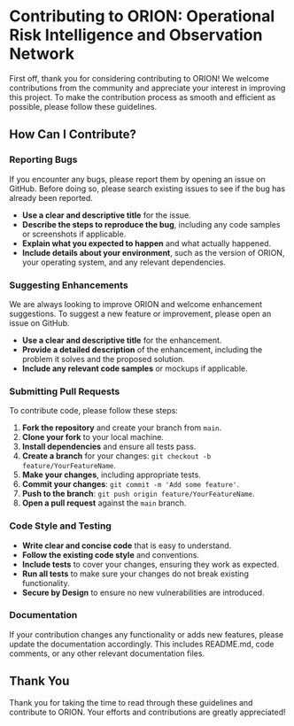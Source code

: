 # Contributing to ORION: Operational Risk Intelligence and Observation Network

First off, thank you for considering contributing to ORION! We welcome contributions from the community and appreciate your interest in improving this project. To make the contribution process as smooth and efficient as possible, please follow these guidelines.

## How Can I Contribute?

### Reporting Bugs

If you encounter any bugs, please report them by opening an issue on GitHub. Before doing so, please search existing issues to see if the bug has already been reported.

- **Use a clear and descriptive title** for the issue.
- **Describe the steps to reproduce the bug**, including any code samples or screenshots if applicable.
- **Explain what you expected to happen** and what actually happened.
- **Include details about your environment**, such as the version of ORION, your operating system, and any relevant dependencies.

### Suggesting Enhancements

We are always looking to improve ORION and welcome enhancement suggestions. To suggest a new feature or improvement, please open an issue on GitHub.

- **Use a clear and descriptive title** for the enhancement.
- **Provide a detailed description** of the enhancement, including the problem it solves and the proposed solution.
- **Include any relevant code samples** or mockups if applicable.

### Submitting Pull Requests

To contribute code, please follow these steps:

1. **Fork the repository** and create your branch from `main`.
2. **Clone your fork** to your local machine.
3. **Install dependencies** and ensure all tests pass.
4. **Create a branch** for your changes: `git checkout -b feature/YourFeatureName`.
5. **Make your changes**, including appropriate tests.
6. **Commit your changes**: `git commit -m 'Add some feature'`.
7. **Push to the branch**: `git push origin feature/YourFeatureName`.
8. **Open a pull request** against the `main` branch.

### Code Style and Testing

- **Write clear and concise code** that is easy to understand.
- **Follow the existing code style** and conventions.
- **Include tests** to cover your changes, ensuring they work as expected.
- **Run all tests** to make sure your changes do not break existing functionality.
- **Secure by Design** to ensure no new vulnerabilities are introduced.

### Documentation

If your contribution changes any functionality or adds new features, please update the documentation accordingly. This includes README.md, code comments, or any other relevant documentation files.


## Thank You

Thank you for taking the time to read through these guidelines and contribute to ORION. Your efforts and contributions are greatly appreciated!
